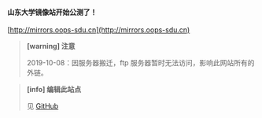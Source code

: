 #### 山东大学镜像站开始公测了！

[http://mirrors.oops-sdu.cn](http://mirrors.oops-sdu.cn)



> **[warning] 注意**
>
> 2019-10-08：因服务器搬迁，ftp 服务器暂时无法访问，影响此网站所有的外链。

> **[info] 编辑此站点**
>
> 见 [GitHub](https://github.com/oops-sdu/oops-sdu.cn/blob/master/how_to_use.md)